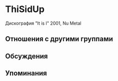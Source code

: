 # ThiSidUp

Дискография
"It is I" 2001, Nu Metal

## Отношения с другими группами


## Обсуждения


## Упоминания

